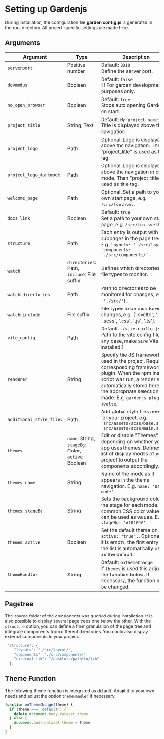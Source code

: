 # Setting up Gardenjs

During installation, the configuration file **garden.config.js** is generated in the root directory. All project-specific settings are made here.

## Arguments

| Argument | Type | Description |
| --- | --- | --- |
| `serverport` | Positive number | Default: `3010` <br> Define the server port. |
| `devmodus` | Boolean |  Default: `false` <br> !!! For garden development purposes only. |
| `no_open_browser` | Boolean |  Default: `true` <br> Stops auto opening Gardenjs on start. |
| `project_title` | String, Text |  Default: `My project name`<br> Title is displayed above the navigation. |
| `project_logo` | Path |  Optional. Logo is displayed above the navigation. Then "project_title" is used as title tag. |
| `project_logo_darkmode` | Path |  Optional. Logo is displayed above the navigation in dark mode. Then "project_title" is used as title tag. |
| `welcome_page` | Path | Optional. Set a path to your own start page, e.g. `/src/foo.html`. |
| `docs_link` | Boolean | Default: `true` <br> Set a path to your own start page, e.g. `/src/foo.svelte`. |
| `structure` | Path | Each entry is output with its subpages in the page tree. <br> E.g. `layouts: './src/layout/, 'components: './src/components/'.` |
| `watch`| `directories`: Path, `include`: File suffix | Defines which directories and file types to monitor. |
| `watch`: `directories` | Path | Path to directories to be monitored for changes, e.g. `['./src/'],`. |
| `watch`: `include` | File suffix | File types to be monitored for changes, e.g. ['.svelte', '.vue', '.scss', '.css', '.js', '.ts']. |
| `vite_config` | Path | Default: `./vite.config.js` <br> Path to the vite.config file. (In any case, make sure Vite is installed.)  |
| `renderer` | String |  Specify the JS framework(s) used in the project. Requires a corresponding framework plugin. When the npm install script was run, a render was automatically stored here if the appropriate selection was made. E.g. `gardenjs-plugin-svelte`.
| `additional_style_files` | Path |  Add global style files needed for your project, e.g. `'src/assets/scss/base.scss', 'src/assets/scss/main.scss'` |
| `themes` | `name`: String, `stageBg`: Color, `active`: Boolean | Edit or disable "Themes" depending on whether your app uses themes. Defines a list of display modes of your project to output the components accordingly. |
| `themes`: `name` | String | Name of the mode as it appears in the theme navigation. E.g. `name: 'Dark mode'` |
| `themes`: `stageBg` | String | Sets the background color of the stage for each mode. All common CSS color values can be used as values. E.g. `stageBg: '#101010'` |
| `themes`: `active` | Boolean | Set the default theme on start: `active: 'true',`. Optionally, if it is empty, the first entry in the list is automatically used as the default. |
| `themeHandler` | String |  Default: `onThemeChange` <br> If `themes` is used this adjusts the function below. If necessary, the function must be changed. |

## Pagetree

The source folder of the components was queried during installation. It is also possible to display several page trees one below the other. With the `structure` option, you can define a finer granulation of the page tree and integrate components from different directories. You could also display external components in your project.

```js
 "structure": {
    "layouts": "./src/layout/",
    "components": "./src/components/",
    "external lib": "/absolute/path/to/lib"
  },
```

## Theme Function

The following theme function is integrated as default. Adapt it to your own needs and adjust the option `themeHandler` if necessary.

```js
function onThemeChange(theme) {
  if (theme === 'default') {
    delete document.body.dataset.theme
  } else {
    document.body.dataset.theme = theme
  }
}
```
